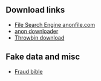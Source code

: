 ## Download links
- [File Search Engine anonfile.com](https://www.filesearch.link/search/anonfile)
- [anon downloader](https://cse.google.com/cse?cx=f9e53d19d3e812ef6)
- [Throwbin download](https://cse.google.com/cse?cx=9ae1d72cf394c2254)
  
## Fake data and misc
- [Fraud bible](https://mega.nz/folder/wE5T3JwS#tCE7f0yDgXYJ19STyY8uXg)